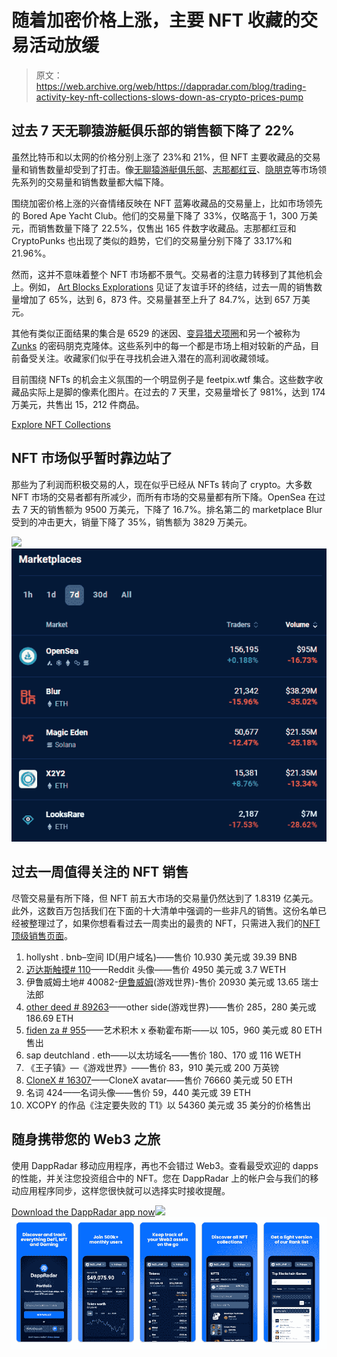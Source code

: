 # 随着加密价格上涨，主要 NFT 收藏的交易活动放缓

> 原文：<https://web.archive.org/web/https://dappradar.com/blog/trading-activity-key-nft-collections-slows-down-as-crypto-prices-pump>

## 过去 7 天无聊猿游艇俱乐部的销售额下降了 22%

虽然比特币和以太网的价格分别上涨了 23%和 21%，但 NFT 主要收藏品的交易量和销售数量却受到了打击。像[无聊猿游艇俱乐部](https://web.archive.org/web/20230126082943/https://dappradar.com/ethereum/collectibles/bored-ape-yacht-club)、[志那都红豆](https://web.archive.org/web/20230126082943/https://dappradar.com/ethereum/collectibles/azuki)、[隐朋克](https://web.archive.org/web/20230126082943/https://dappradar.com/ethereum/collectibles/cryptopunks)等市场领先系列的交易量和销售数量都大幅下降。

围绕加密价格上涨的兴奋情绪反映在 NFT 蓝筹收藏品的交易量上，比如市场领先的 Bored Ape Yacht Club。他们的交易量下降了 33%，仅略高于 1，300 万美元，而销售数量下降了 22.5%，仅售出 165 件数字收藏品。志那都红豆和 CryptoPunks 也出现了类似的趋势，它们的交易量分别下降了 33.17%和 21.96%。

然而，这并不意味着整个 NFT 市场都不景气。交易者的注意力转移到了其他机会上。例如， [Art Blocks Explorations](https://web.archive.org/web/20230126082943/https://dappradar.com/ethereum/collectibles/art-blocks-explorations) 见证了友谊手环的终结，过去一周的销售数量增加了 65%，达到 6，873 件。交易量甚至上升了 84.7%，达到 657 万美元。

其他有类似正面结果的集合是 6529 的迷因、[变异猎犬项圈](https://web.archive.org/web/20230126082943/https://dappradar.com/ethereum/collectibles/mutant-hound-collars)和另一个被称为 [Zunks](https://web.archive.org/web/20230126082943/https://dappradar.com/ethereum/collectibles/zunks) 的密码朋克克隆体。这些系列中的每一个都是市场上相对较新的产品，目前备受关注。收藏家们似乎在寻找机会进入潜在的高利润收藏领域。

目前围绕 NFTs 的机会主义氛围的一个明显例子是 feetpix.wtf 集合。这些数字收藏品实际上是脚的像素化图片。在过去的 7 天里，交易量增长了 981%，达到 174 万美元，共售出 15，212 件商品。

[Explore NFT Collections](https://web.archive.org/web/20230126082943/https://dappradar.com/nft/collections)

## NFT 市场似乎暂时靠边站了

那些为了利润而积极交易的人，现在似乎已经从 NFTs 转向了 crypto。大多数 NFT 市场的交易者都有所减少，而所有市场的交易量都有所下降。OpenSea 在过去 7 天的销售额为 9500 万美元，下降了 16.7%。排名第二的 marketplace Blur 受到的冲击更大，销量下降了 35%，销售额为 3829 万美元。

[](https://web.archive.org/web/20230126082943/https://dappradar.com/nft/marketplaces)[![](img/4415349e63d3e5fb104899e0a2d39315.png)<picture>![](img/0a55fd99cd68787834b29be0ca140b36.png)</picture>](https://web.archive.org/web/20230126082943/https://dappradar.com/nft/marketplaces)

## 过去一周值得关注的 NFT 销售

尽管交易量有所下降，但 NFT 前五大市场的交易量仍然达到了 1.8319 亿美元。此外，这数百万包括我们在下面的十大清单中强调的一些非凡的销售。这份名单已经被整理过了，如果你想看看过去一周卖出的最贵的 NFT，只需进入我们的[NFT 顶级销售页面](https://web.archive.org/web/20230126082943/https://dappradar.com/nft/sales)。

1.  hollysht . bnb–空间 ID(用户域名)——售价 10.930 美元或 39.39 BNB
2.  [迈达斯触摸# 110](https://web.archive.org/web/20230126082943/https://dappradar.com/hub/assets/polygon/0x91ac106090fe2b0fa7d01efdf4487a5bfafad7fa/2002)——Reddit 头像——售价 4950 美元或 3.7 WETH
3.  伊鲁威姆土地# 40082-[伊鲁威姆](https://web.archive.org/web/20230126082943/https://dappradar.com/multichain/games/illuvium-1)(游戏世界)-售价 20930 美元或 13.65 瑞士法郎
4.  [other deed # 89263](https://web.archive.org/web/20230126082943/https://dappradar.com/hub/assets/eth/0x34d85c9cdeb23fa97cb08333b511ac86e1c4e258/89263)——other side(游戏世界)——售价 285，280 美元或 186.69 ETH
5.  [fiden za # 955](https://web.archive.org/web/20230126082943/https://dappradar.com/hub/assets/eth/0xa7d8d9ef8d8ce8992df33d8b8cf4aebabd5bd270/78000955)——艺术积木 x 泰勒霍布斯——以 105，960 美元或 80 ETH 售出
6.  sap deutchland . eth——以太坊域名——售价 180、170 或 116 WETH
7.  《王子镇》—《游戏世界》——售价 83，910 美元或 200 万英镑
8.  [CloneX # 16307](https://web.archive.org/web/20230126082943/https://dappradar.com/hub/assets/eth/0x49cf6f5d44e70224e2e23fdcdd2c053f30ada28b/17178)——CloneX avatar——售价 76660 美元或 50 ETH
9.  名词 424——名词头像——售价 59，440 美元或 39 ETH
10.  XCOPY 的作品《注定要失败的 T1》以 54360 美元或 35 美分的价格售出

## 随身携带您的 Web3 之旅

使用 DappRadar 移动应用程序，再也不会错过 Web3。查看最受欢迎的 dapps 的性能，并关注您投资组合中的 NFT。您在 DappRadar 上的帐户会与我们的移动应用程序同步，这样您很快就可以选择实时接收提醒。

[Download the DappRadar app now](https://web.archive.org/web/20230126082943/https://dappradar.app.link/blog)[](https://web.archive.org/web/20230126082943/https://play.google.com/store/apps/details?id=com.portfolio.dappradar)[![](img/a3634373d68930c5d4e8a7fce618f91f.png)<picture>![](img/95c52bda356511b534d452d6c6679105.png)</picture>](https://web.archive.org/web/20230126082943/https://play.google.com/store/apps/details?id=com.portfolio.dappradar)